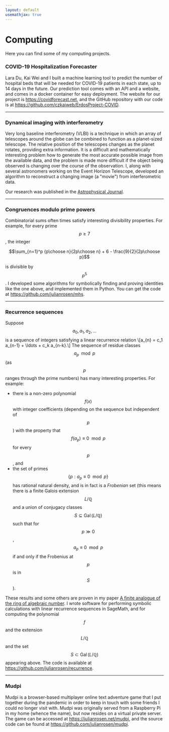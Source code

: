 ```yaml
---
layout: default
usemathjax: true
---
```


# Computing


Here you can find some of my computing projects.



### COVID-19 Hospitalization Forecaster

Lara Du, Kai Wei and I built a machine learning tool to predict the number of hospital beds that
will be needed for COVID-19 patients in each state, up to 14 days in the future. Our prediction tool
comes with an API and a website, and comes in a docker container for easy deployment. The website for our
project is <a href="https://covidforecast.net" target="_blank">https://covidforecast.net</a>, and the GitHub repository with our code is at
<a href="https://github.com/czkaiweb/ErdosProject-COVID" target="_blank">https://github.com/czkaiweb/ErdosProject-COVID</a>.

---
### Dynamical imaging with interferometry

Very long baseline interferometry (VLBI) is a technique in which an array of telescopes around the globe
can be combined to function as a planet-sized telescope. The relative position of the telescopes changes as the planet
rotates, providing extra information. It is a difficult and mathematically interesting problem how to generate the most accurate possible image from the
available data, and the problem is made more difficult if the object being observed is changing over the course of the observation. I, along with several astronomers
working on the Event Horizon Telescope, developed an algorithm
to reconstruct a changing image (a "movie") from interferometric data.

Our research was published in the [Astrophysical Journal](https://doi.org/10.3847/1538-4357/aa97dd).


---
### Congruences modulo prime powers

Combinatorial sums often times satisfy interesting divisibility properties. For example, 
for every prime $$p\geq 7$$, the integer

$$\sum_{n=1}^p {p\choose n}{2p\choose n} + 6 - \frac{9}{2}{2p\choose p}$$

is divisible by $$p^5$$. I developed some algorithms for symbolically finding and proving identities like the
one above, and implemented them in Python. You can get the code at <a href="https://github.com/julianrosen/mhs" target="_blank">https://github.com/julianrosen/mhs</a>.

---
### Recurrence sequences

Suppose $$a_0,a_1,a_2,\ldots$$ is a sequence of integers satisfying a linear recurrence relation \\[a_{n} = c_1 a_{n-1} + \ldots + c_k a_{n-k}.\\]
The sequence of residue classes $$a_p \mod p$$ (as $$p$$ ranges through the prime numbers) has many interesting properties. For example:

- there is a non-zero polynomial $$f(x)$$ with integer coefficients (depending on the sequence but independent of $$p$$) with the property that $$f(a_p)\equiv 0\mod p$$
for every $$p$$, and
- the set of primes $$\{p:a_p\equiv 0\mod p\}$$ has rational natural density, and is in fact is a *Frobenian* set (this means there is a finite Galois extension
$$L/\mathbb{Q}$$ and a union of conjugacy classes $$S\subseteq\operatorname{Gal}(L/\mathbb{Q})$$ such that for $$p\gg0$$, $$a_p\equiv 0\mod p$$ if and only if the Frobenius at $$p$$ is in $$S$$).

These results and some others are proven in my paper [A finite analogue of the ring of algebraic number](pdf/Rosen_2020_A_finite_analogue_of_the_ring_of_algebraic_numbers.pdf).
I wrote software for performing symbolic calculations with linear recurrence sequences in SageMath, and for computing the polynomial $$f$$ and the extension $$L/\mathbb{Q}$$ and the set $$S\subset\operatorname{Gal}(L/\mathbb{Q})$$ appearing above. The code is
available at <a href="https://github.com/julianrosen/recurrence" target="_blank">https://github.com/julianrosen/recurrence</a>.

---
### Mudpi

Mudpi is a browser-based multiplayer online text adventure game that I put together during the pandemic in order to
keep in touch with some friends I could no longer visit with. Mudpi was originally served from a Raspberry Pi in
my home (whence the name), but now resides on a virtual private server. The game can be accessed 
at <a href="https://julianrosen.net/mudpi" target="_blank">https://julianrosen.net/mudpi</a>, and the source code can be found at
<a href="https://github.com/julianrosen/mudpi" target="_blank">https://github.com/julianrosen/mudpi</a>.

